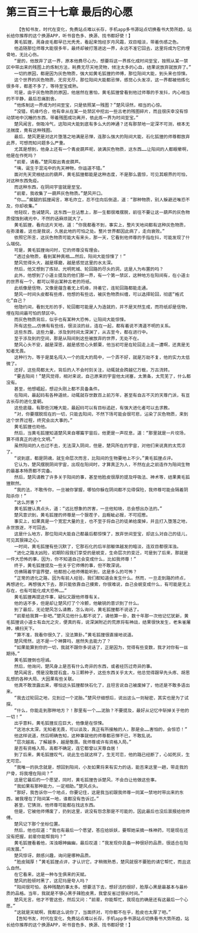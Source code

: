 # 第三百三十七章 最后的心愿
        【告知书友，时代在变化，免费站点难以长存，手机app多书源站点切换看书大势所趋，站长给你推荐的这个换源APP，听书音色多、换源、找书都好使！】
       黄毛狐狸，周身皮毛都早已光秃秃，看起来饱经岁月风霜，双目暗淡，带着伤感之色。
       他追随那位师尊大能很多年，最终却被打落进这一界，永远不准它回去，这里将成为它的埋骨地，无比心伤。
       “是的，他放弃了这一界，原本他费尽心力，想要将这一界炼化成时间至宝，按照从某一禁区中带出来的残图上的炼制方法，耗费无尽天地灵物，倾注太多的心血，结果说放弃就放弃了。”
       一切的原因，都是因为灰色物质，强大如黄毛狐狸的师傅，那位阳间大能，到头来也惊悚。
       这个世界的灰色物质，无穷无尽，那位阳间大能都忌惮，感觉心头发凉，这一界都被他炼化很多年，都差不多了，等待至宝成熟。
       可是，由于灰色物质的原因，他居然在害怕，黄毛狐狸曾看到他过师尊的手发抖，内心相当的不平静，最后忍痛割舍。
       “他炼制这一界成为时间至宝，只是依照某一残图？”楚风讶然，相当的心惊。
       “没错，机缘巧合，他有幸从在某一处禁区中挖出一些古老的残图碎片，而且很庆幸没有惊动禁地中沉睡的东西，带着残图成功离开，依此炼一界为时间至宝。”
       楚风闻言，倒吸冷气，这阳间大能到底有多么大的神通？还有那禁地一定深不可测，根本无法揣度，竟有这种残图。
       最后，楚风更是对这片堕落之地满是忌惮，连那么强大的阳间大能，石化狐狸的师尊都放弃此界，可想而知问题多么严重。
       尤其是想到，他身上还有一个青皮葫芦呢，装满灰色物质，这东西……让阳间的人都眼晕啊，他是在作死吗？
       “前辈，请看。”楚风取出青皮葫芦。
       “咦，诞生于混沌中的先天神物，你运道不错。”
       面对先天灵根结出的葫芦，黄毛狐狸都能是这种态度，不是那么震惊，可见其眼界的可怕，对这种东西免疫。
       而这种东西，在阴间宇宙就是至宝。
       “前辈，我收集了一葫芦灰色物质。”楚风开口。
       “你……”瘸腿的狐狸闻言，寒毛炸立，忍不住向后倒退，道：“那种物质，别人躲避还唯恐不及，你却收集。”
       他轻叹，告诫楚风，这东西一旦沾惹上，那一生都很难摆脱，前往不要让这一葫芦的灰色物质侵蚀到魂光中，不然的话麻烦就大了。
       黄毛狐狸，看向这片天地，道：“你我都看不到，事实上，整片天地间都有这种灰色物质，在弥漫着，这也是我说，久居此地的可怕之处。整片世界都因此病了，走向衰败。”
       依照它所言，这灰色物质可能大有来头，那一天，它看到他师尊的手指在抖，可能发现了什么端倪。
       可是，黄毛狐狸询问时，它的师尊没有理会。
       “透过会物质，看到某种真相……然后，阳间大能惊悚了！”
       楚风觉得头大，越是琢磨，越是感觉这里的水太深。
       然后，他又想到了炼狱、光明死城、轮回路的尽头的洞，这是人为布置的吗？
       此外，他想到了小道士提及的他们那一界，有一个第一禁区，这种地方在阳间有，在小道士的世界有一个，都可以带出某种古老的符纸。
       此纸像是信物，又像是蕴含着无上机缘，持着它，连轮回路都能走通。
       楚风一时间头皮都有些疼，他想的有些远，被灰色物质纠缠，可以选择轮回，彻底“格式化”自己？
       他隐约间，看到无形的手，轮回都可能是人为造就的，并不是天然生成，而符纸却是信物，埋在阳间最可怕的禁区中。
       而灰色物质背后，似乎也有某种大恐怖，让阳间大能惊悚。
       所有这些……仿佛有有些线，很淡淡的丝，连在一起，都有着说不清道不明的关系。
       这些东西，这些力量，涉及到时间太深渊了，从古至今，都在进行中。
       至于涉及到的空间，那是从阳间到这些被放弃的世界，无处不在。
       楚风心头不安，越是深思，越是感觉心头颤栗，他当初可是在轮回走上走一遭啊，还真是无知者无畏。
       这种行为，等于是莫名闯入一个的庞大的局中，一个弄不好，就是万劫不复，他的实力太低微了。
       还好，这些局都太大，背后的人不会时刻关注，动辄就会跨越亿万载，万古流转。
       “要去阳间！”楚风觉得，相对来说，自己原来的宇宙他太闭塞，太萧条，太荒芜了，什么都没有。
       甚至，他想崛起，想迎头刚上都不具备条件。
       在阳间，最起码有各种道统，动辄就存世数百上前万年，甚至有自古不灭的天尊门派，有亘古长存的进化皇朝。
       这些底蕴，有那些沉睡大能，最起码可以有目标追赶，有强大进化者可以去求教。
       “对，你要摆脱现在的一切，只能去阳间，不然下场可能会很可悲，沾染了灰色物质，来到这个世界过程，终究会出大事的。”
       黄毛狐狸也劝他。
       然后，当黄毛狐狸知道楚风来自哪篇宇宙后，他更是一声叹息，道：“那里就是一片坟场，算不得真正的进化文明。”
       虽然阳间的人也过不去，无法深入阴间，但是，楚风所在的宇宙，对他们来说真的太荒凉了。
       “说到底，都是阴魂，就生命层次而言，比阳间的生物要地上不少。”黄毛狐狸点评。
       它认为，楚风摆脱阴间宇宙，出现在阳间时，才算真正为人，不然在此之前连作为阳间生物的最基本特质都不完备。
       然后，楚风请教了许多关于阳间的事，甚至他脸皮很厚的提及呼吸法、神术等，结果黄毛狐狸默然。
       “我的法，不敢传你，一旦被你掌握，哪怕你躲在阴间都不见得保险，我师尊可能会隔着阴阳杀你！”
       “这么厉害？”
       黄毛狐狸认真点头，道：“远比想象的厉害，一旦他知晓，总会想出办法的。”
       楚风意识到，黄毛狐狸的师尊是一个狠茬子，且睚眦必报，不可招惹。
       事实上，如果真是一个宽宏大量的主，也不至于将自己的徒弟给废掉，并且打入堕落之地，永世放逐，不可回去。
       这是什么地方，那位阳间大能自己都最后都惊悚了，放弃世间至宝，却这么对自己的徒儿，可见其狠辣之心。
       一时间，黄毛狐狸有些沉默了，它那石化的后半部躯体越发的暗淡，连双目都很浑浊。
       “进化之路太凶险，初期阶段我们享受的是蜕变，生命层次的变迁，可是到了后来，那就是一件大恐怖的事，因为，你不知道自己会变成什么，比如我师尊！”
       终于，黄毛狐狸提及一些关于它师傅的事，但不敢深说。
       仿佛隔着宇宙界壁，他都担心他师傅能听到，这是多么的可怖？
       “正常的进化之路，因为有前人经验，我们都知道会发生什么。然而，一旦走到路的终点，再想进化，再想强大下去，那只能依靠自己摸索，你很难说，自己会蜕变成什么，有可能是无上存在，也有可能化成大恐怖……”
       黄毛狐狸再提这件事，疑似又跟他师尊有关。
       他的话不多，但是却让楚风打了个冷颤，他敏锐的意识到了什么。
       到了最后，无论楚风怎么请教，怎么询问，黄毛狐狸都不说话了。
       “前辈给我算一卦吧。”楚风见他什么都不说了，请他算一卦，数十年那一次他记忆犹新，黄毛狐狸说小道士有血光之灾，便真的有，说深渊附近的荒原将有神战，结果很快发生，老朱雀屠神，横扫天下。
       “算不准，我看你很久了，没法算卦。”黄毛狐狸很直接地说道。
       楚风愕然，这不是一个神算吗，居然失去能力了？
       “如果能算到你的一切，我就不跟你多说话了，正是因为，觉得有些变数，我才对你有一丝期待。”
       黄毛狐狸倒也坦诚。
       然后，他询问，楚风身上是否有什么奇异的东西，或者经历过奇异的事。
       楚风闻言，愣是没敢提石盒，与三颗种子，这些东西关乎太大，他总觉得跟早先头疼、胡思乱想的各种大局、大因果有些关联。
       他真不敢泄露出来，哪怕这头狐狸都快石化了，且坦言说自己被废掉了，他还是不敢多语出来。
       “我去过轮回之地，见到过一个泥胎。”楚风仔细想后，说出这么一则秘密，其实也是为了试探。
       “什么，你能走到那种地方？！那里有一个……泥胎？不要提及，最好从记忆中斩掉关于他的一切！”
       出乎意料，黄毛狐狸反应巨大，他像是在惊悚。
       “这池水太深，无知者无畏，可以谈及，真正有所接触的人，那是会……害怕的，会惊恐！”
       他这样说道，然后明确告知，这种事就他的师尊都忌惮不已，不敢乱说。
       “层次越高，了解越多，越是敬畏。我师尊或许有资格入局。”
       是否有资格入局，高都不确定，连它都曾以天尊自居！
       到了后来，黄毛狐狸叹气，说此生也就这样了，生无可恋，他的路已经断了，心如死灰，生无可恋。
       “我唯一的执念就是，想回到阳间，小友如果将来有实力的话，能否来这里一趟，带走我的尸骨，将我埋在阳间？”
       这是它最后的一个愿望，同时，黄毛狐狸告诉楚风，不会白让他做这些事。
       “我如果有那种能力，一定相助。”楚风点头。
       “那好，我告诉你一个地点，你要记住，这是我当初跟我师尊一同某一禁地时带出来的东西，被我埋在了阳间某一地，谁都没有告诉过。”
       甚至，它猜测，他师尊可能都在找这东西。
       但是，它被他师傅废了，扔到这里，说没有怨念那是不可能的，因此最后也没后禀报给他师傅。
       楚风记下那个坐标位置。
       然后，他也叹道：“我也有最后一个愿望，答应给妖妖，要帮她采摘一株神药，可是现在还没有把握，前辈你能帮我吗？”
       黄毛狐狸看着他，浑浊眼神幽幽，最后叹道：“我发现你具备一种很好的品质，很适合在阳间发展。”
       楚风惊讶，颇感兴趣，询问是哪种品质。
       “脸皮贼厚！”黄毛狐狸点评，才认识它，才稍微熟悉，楚风就很不要脸的请它帮忙，而且这么自然。
       在它看来，这是一种与生俱来的天赋。
       楚风的脸顿时黑了，这尼玛是夸人吗？
       “阳间很可怕，各种残酷的事太多。想要活下去，想好活的很好，脸厚心黑是最基本与最朴质的品格。当年，我就是不够心黑手辣脸皮黑，我曾反省过很长时间。”
       楚风无言，他才不管这些，然后又问：“前辈，你能帮忙，我现在的确是还有这最后一个心愿。”
       “这就是天赋啊，我都这么说你了，当面挤对，可你都不在乎，脸皮也太厚了吧。”
       【告知书友，时代在变化，免费站点难以长存，手机app多书源站点切换看书大势所趋，站长给你推荐的这个换源APP，听书音色多、换源、找书都好使！】